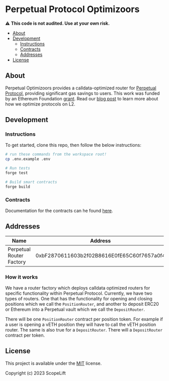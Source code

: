 # Perpetual Protocol Optimizoors

⚠️ **This code is not audited. Use at your own risk.**

- [About](#about)
- [Development](#development)
  - [Instructions](#instructions)
  - [Contracts](#contracts)
  - [Addresses](#addresses)
- [License](#license)


## About

Perpetual Optimizoors provides a calldata-optimized router for [Perpetual Protocol](https://perp.com/),
providing significant gas savings to users. This work was funded by an Ethereum Foundation
[grant](https://blog.ethereum.org/2023/02/14/layer-2-grants-roundup). Read our [blog post](https://www.scopelift.co/blog/calldata-optimizooooors) to learn more about how we optimize protocols on L2.

## Development

### Instructions

To get started, clone this repo, then follow the below instructions:

```sh
# run these commands from the workspace root!
cp .env.example .env

# Run tests
forge test

# Build smart contracts
forge build
```

### Contracts

Documentation for the contracts can he found [here](docs/src/SUMMARY.md).

## Addresses

| Name   |    Address      |
|----------|:-------------:|
| Perpetual Router Factory |  0xbF2870611603b2f02B8616E0fE65C60f7657a0f4|

### How it works

We have a router factory which deploys calldata optimized routers for specific functionality within
Perpetual Protocol. Currently, we have two types of routers. One that has the functionality for opening and closing
positions which we call the `PositionRouter`, and another to deposit ERC20 or Ethereum into a Perpetual vault which
we call the `DepositRouter`.

There will be one `PositionRouter` contract per position token. For example if a user is opening a vETH
position they will have to call the vETH position router. The same is also true for a `DepositRouter`. There
will a `DepositRouter` contract per token.

## License

This project is available under the [MIT](LICENSE.txt) license.

Copyright (c) 2023 ScopeLift
